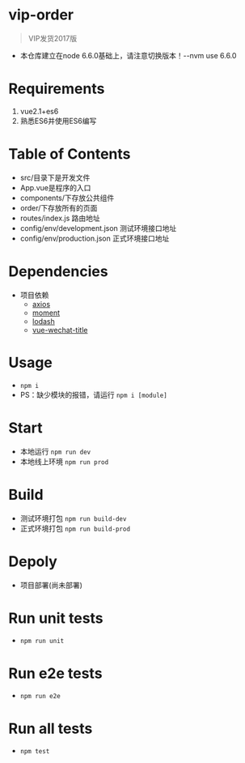 # vip-order

> VIP发货2017版

- 本仓库建立在node 6.6.0基础上，请注意切换版本！--nvm use 6.6.0

# Requirements
1.  vue2.1+es6
2.  熟悉ES6并使用ES6编写

# Table of Contents
- src/目录下是开发文件
- App.vue是程序的入口
- components/下存放公共组件
- order/下存放所有的页面
- routes/index.js 路由地址
- config/env/development.json 测试环境接口地址
- config/env/production.json 正式环境接口地址

# Dependencies
- 项目依赖
  - [axios](https://github.com/mzabriskie/axios)
  - [moment](http://momentjs.cn/)
  - [lodash](https://lodash.com/)
  - [vue-wechat-title](https://github.com/deboyblog/vue-wechat-title)

# Usage
- ```npm i```
- PS：缺少模块的报错，请运行 ```npm i [module]```

# Start
- 本地运行 ```npm run dev```
- 本地线上环境 ```npm run prod```

# Build
- 测试环境打包 ```npm run build-dev```
- 正式环境打包 ```npm run build-prod ```

# Depoly
- 项目部署(尚未部署)
  

# Run unit tests
- ```npm run unit```

# Run e2e tests
- ```npm run e2e```

# Run all tests
- ```npm test```